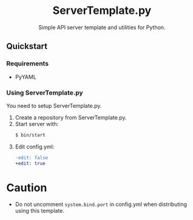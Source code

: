 <div align="center">
  <h1>ServerTemplate.py</h1>
  <p>Simple API server template and utilities for Python.</p>
</div>

## Quickstart

### Requirements

-   PyYAML

### Using ServerTemplate.py

You need to setup ServerTemplate.py.

1. Create a repository from ServerTemplate.py.
2. Start server with:
    ```bash
    $ bin/start
    ```
3. Edit config.yml:
    ```diff
    -edit: false
    +edit: true
    ```

# Caution

+ Do not uncomment `system.bind.port` in config.yml when distributing using this template.
